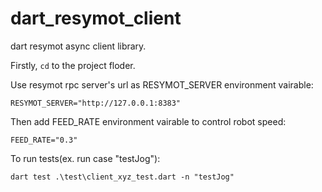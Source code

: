 # dart_resymot_client

dart resymot async client library.

Firstly, `cd` to the project floder.

Use resymot rpc server's url as RESYMOT_SERVER environment vairable:
````
RESYMOT_SERVER="http://127.0.0.1:8383"
````
Then add FEED_RATE environment vairable to control robot speed:
````
FEED_RATE="0.3"
````
To run tests(ex. run case "testJog"):
````
dart test .\test\client_xyz_test.dart -n "testJog" 
````